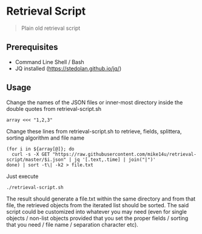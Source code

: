 # Retrieval Script
> Plain old retrieval script

## Prerequisites

* Command Line Shell / Bash
* JQ installed (https://stedolan.github.io/jq/)

## Usage

Change the names of the JSON files or inner-most directory inside the double quotes from retrieval-script.sh

```
array <<< "1,2,3"
```

Change these lines from retrieval-script.sh to retrieve, fields, splittera, sorting algorithm and file name

```
(for i in ${array[@]}; do
  curl -s -X GET "https://raw.githubusercontent.com/mike14u/retrieval-script/master/$i.json" | jq '[.text,.time] | join("|")'
done) | sort -t\| -k2 > file.txt
```

Just execute

```
./retrieval-script.sh
```

The result should generate a file.txt within the same directory and from that file, the retrieved objects from the iterated list should be sorted. The said script could be customized into whatever you may need (even for single objects / non-list objects provided that you set the proper fields / sorting that you need / file name / separation character etc).
